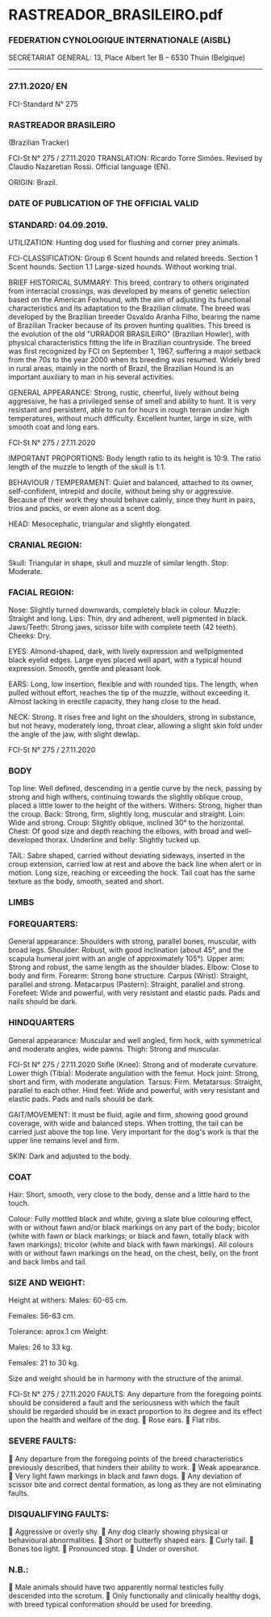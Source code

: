 # RASTREADOR_BRASILEIRO.pdf


### FEDERATION CYNOLOGIQUE INTERNATIONALE (AISBL)


SECRETARIAT GENERAL: 13, Place Albert 1er  B – 6530 Thuin (Belgique)
______________________________________________________________________________


### 27.11.2020/ EN



FCI-Standard N° 275


### RASTREADOR BRASILEIRO


(Brazilian Tracker)





FCI-St N° 275 / 27.11.2020
TRANSLATION: Ricardo Torre Simões. Revised by Claudio
Nazaretian Rossi. Official language (EN).

ORIGIN: Brazil.

### DATE OF PUBLICATION OF THE OFFICIAL VALID



### STANDARD: 04.09.2019.



UTILIZATION: Hunting dog used for flushing and corner prey
animals.

FCI-CLASSIFICATION:  Group 6
Scent hounds and related
breeds.
Section 1
Scent hounds.
Section 1.1 Large-sized hounds.
Without working trial.

BRIEF HISTORICAL SUMMARY: This breed, contrary to others
originated from interracial crossings, was developed by means of
genetic selection based on the American Foxhound, with the aim of
adjusting its functional characteristics and its adaptation to the
Brazilian climate. The breed was developed by the Brazilian breeder
Osvaldo Aranha Filho, bearing the name of Brazilian Tracker because
of its proven hunting qualities. This breed is the evolution of the old
"URRADOR BRASILEIRO" (Brazilian Howler), with physical
characteristics fitting the life in Brazilian countryside. The breed was
first recognized by FCI on September 1, 1967, suffering a major
setback from the 70s to the year 2000 when its breeding was resumed.
Widely bred in rural areas, mainly in the north of Brazil, the Brazilian
Hound is an important auxiliary to man in his several activities.

GENERAL APPEARANCE: Strong, rustic, cheerful, lively without
being aggressive, he has a privileged sense of smell and ability to hunt.
It is very resistant and persistent, able to run for hours in rough terrain
under high temperatures, without much difficulty. Excellent hunter,
large in size, with smooth coat and long ears.




FCI-St N° 275 / 27.11.2020

IMPORTANT PROPORTIONS: Body length ratio to its height is
10:9. The ratio length of the muzzle to length of the skull is 1:1.

BEHAVIOUR / TEMPERAMENT: Quiet and balanced, attached to
its owner, self-confident, intrepid and docile, without being shy or
aggressive. Because of their work they should behave calmly, since
they hunt in pairs, trios and packs, or even alone as a scent dog.

HEAD: Mesocephalic, triangular and slightly elongated.

### CRANIAL REGION:


Skull: Triangular in shape, skull and muzzle of similar length.
Stop: Moderate.

### FACIAL REGION:


Nose: Slightly turned downwards, completely black in colour.
Muzzle: Straight and long.
Lips: Thin, dry and adherent, well pigmented in black.
Jaws/Teeth: Strong jaws, scissor bite with complete teeth (42 teeth).
Cheeks: Dry.

EYES: Almond-shaped, dark, with lively expression and wellpigmented black eyelid edges. Large eyes placed well apart, with a
typical hound expression. Smooth, gentle and pleasant look.

EARS: Long, low insertion, flexible and with rounded tips. The
length, when pulled without effort, reaches the tip of the muzzle,
without exceeding it. Almost lacking in erectile capacity, they hang
close to the head.

NECK: Strong. It rises free and light on the shoulders, strong in
substance, but not heavy, moderately long, throat clear, allowing a
slight skin fold under the angle of the jaw, with slight dewlap.





FCI-St N° 275 / 27.11.2020


### BODY



Top line: Well defined, descending in a gentle curve by the neck,
passing by strong and high withers, continuing towards the slightly
oblique croup, placed a little lower to the height of the withers.
Withers: Strong, higher than the croup.
Back: Strong, firm, slightly long, muscular and straight.
Loin: Wide and strong.
Croup: Slightly oblique, inclined 30° to the horizontal.
Chest: Of good size and depth reaching the elbows, with broad and
well-developed thorax.
Underline and belly: Slightly tucked up.

TAIL: Sabre shaped, carried without deviating sideways, inserted in
the croup extension, carried low at rest and above the back line when
alert or in motion. Long size, reaching or exceeding the hock. Tail coat
has the same texture as the body, smooth, seated and short.

### LIMBS



### FOREQUARTERS:


General appearance: Shoulders with strong, parallel bones, muscular,
with broad legs.
Shoulder: Robust, with good inclination (about 45°, and the scapula
humeral joint with an angle of approximately 105°).
Upper arm: Strong and robust, the same length as the shoulder blades.
Elbow: Close to body and firm.
Forearm: Strong bone structure.
Carpus (Wrist): Straight, parallel and strong.
Metacarpus (Pastern): Straight, parallel and strong.
Forefeet: Wide and powerful, with very resistant and elastic pads. Pads
and nails should be dark.

### HINDQUARTERS


General appearance: Muscular and well angled, firm hock, with
symmetrical and moderate angles, wide pawns.
Thigh: Strong and muscular.



FCI-St N° 275 / 27.11.2020
Stifle (Knee): Strong and of moderate curvature.
Lower thigh (Tibia): Moderate angulation with the femur.
Hock joint: Strong, short and firm, with moderate angulation.
Tarsus: Firm.
Metatarsus: Straight, parallel to each other.
Hind feet: Wide and powerful, with very resistant and elastic pads.
Pads and nails should be dark.

GAIT/MOVEMENT: It must be fluid, agile and firm, showing good
ground coverage, with wide and balanced steps. When trotting, the tail
can be carried just above the top line. Very important for the dog's
work is that the upper line remains level and firm.

SKIN: Dark and adjusted to the body.

### COAT


Hair: Short, smooth, very close to the body, dense and a little hard to
the touch.

Colour: Fully mottled black and white, giving a slate blue colouring
effect, with or without fawn and/or black markings on any part of the
body; bicolor (white with fawn or black markings; or black and fawn,
totally black with fawn markings); tricolor (white and black with fawn
markings).  All colours with or without fawn markings on the head, on
the chest, belly, on the front and back limbs and tail.


### SIZE AND WEIGHT:



Height at withers:
Males: 60-65 cm.



Females: 56-63 cm.



Tolerance: aprox.1 cm
Weight:

Males: 26 to 33 kg.



Females: 21 to 30 kg.

Size and weight should be in harmony with the structure of the animal.




FCI-St N° 275 / 27.11.2020
FAULTS: Any departure from the foregoing points should be
considered a fault and the seriousness with which the fault should be
regarded should be in exact proportion to its degree and its effect upon
the health and welfare of the dog.

Rose ears.

Flat ribs.

### SEVERE FAULTS:



Any departure from the foregoing points of the breed
characteristics previously described, that hinders their ability to
work.

Weak appearance.

Very light fawn markings in black and fawn dogs.

Any deviation of scissor bite and correct dental formation, as long
as they are not eliminating faults.

### DISQUALIFYING FAULTS:



Aggressive or overly shy.

Any dog clearly showing physical or behavioural abnormalities.

Short or butterfly shaped ears.

Curly tail.

Bones too light.

Pronounced stop.

Under or overshot.

### N.B.:



Male animals should have two apparently normal testicles fully
descended into the scrotum.

Only functionally and clinically healthy dogs, with breed typical
conformation should be used for breeding.




